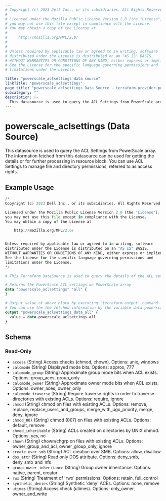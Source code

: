 ```yaml
---
# Copyright (c) 2023 Dell Inc., or its subsidiaries. All Rights Reserved.
#
# Licensed under the Mozilla Public License Version 2.0 (the "License");
# you may not use this file except in compliance with the License.
# You may obtain a copy of the License at
#
#     http://mozilla.org/MPL/2.0/
#
#
# Unless required by applicable law or agreed to in writing, software
# distributed under the License is distributed on an "AS IS" BASIS,
# WITHOUT WARRANTIES OR CONDITIONS OF ANY KIND, either express or implied.
# See the License for the specific language governing permissions and
# limitations under the License.

title: "powerscale_aclsettings data source"
linkTitle: "powerscale_aclsettings"
page_title: "powerscale_aclsettings Data Source - terraform-provider-powerscale"
subcategory: ""
description: |-
  This datasource is used to query the ACL Settings from PowerScale array. The information fetched from this datasource can be used for getting the details or for further processing in resource block. You can use ACL Settings to manage file and directory permissions, referred to as access rights.
---
```


# powerscale_aclsettings (Data Source)

This datasource is used to query the ACL Settings from PowerScale array. The information fetched from this datasource can be used for getting the details or for further processing in resource block. You can use ACL Settings to manage file and directory permissions, referred to as access rights.

## Example Usage

```terraform
/*
Copyright (c) 2023 Dell Inc., or its subsidiaries. All Rights Reserved.

Licensed under the Mozilla Public License Version 2.0 (the "License");
you may not use this file except in compliance with the License.
You may obtain a copy of the License at

    http://mozilla.org/MPL/2.0/


Unless required by applicable law or agreed to in writing, software
distributed under the License is distributed on an "AS IS" BASIS,
WITHOUT WARRANTIES OR CONDITIONS OF ANY KIND, either express or implied.
See the License for the specific language governing permissions and
limitations under the License.
*/

# This Terraform DataSource is used to query the details of the ACL settings from PowerScale array.

# Returns the PowerScale ACL settings on PowerScale array
data "powerscale_aclsettings" "all" {
}

# Output value of above block by executing 'terraform output' command
# You can use the the fetched information by the variable data.powerscale_aclsettings.all
output "powerscale_aclsettings_data_all" {
  value = data.powerscale_aclsettings.all
}
```

<!-- schema generated by tfplugindocs -->
## Schema

### Read-Only

- `access` (String) Access checks (chmod, chown). Options: unix, windows
- `calcmode` (String) Displayed mode bits. Options: approx, 777
- `calcmode_group` (String) Approximate group mode bits when ACL exists. Options: group_aces, group_only
- `calcmode_owner` (String) Approximate owner mode bits when ACL exists. Options: owner_aces, owner_only
- `calcmode_traverse` (String) Require traverse rights in order to traverse directories with existing ACLs. Options: require, ignore
- `chmod` (String) chmod on files with existing ACLs. Options: remove, replace, replace_users_and_groups, merge_with_ugo_priority, merge, deny, ignore
- `chmod_007` (String) chmod (007) on files with existing ACLs. Options: default, remove
- `chmod_inheritable` (String) ACLs created on directories by UNIX chmod. Options: yes, no
- `chown` (String) chown/chgrp on files with existing ACLs. Options: owner_group_and_acl, owner_group_only, ignore
- `create_over_smb` (String) ACL creation over SMB. Options: allow, disallow
- `dos_attr` (String) Read only DOS attribute. Options: deny_smb, deny_smb_and_nfs
- `group_owner_inheritance` (String) Group owner inheritance. Options: native, parent, creator
- `rwx` (String) Treatment of 'rwx' permissions. Options: retain, full_control
- `synthetic_denies` (String) Synthetic 'deny' ACEs. Options: none, remove
- `utimes` (String) Access check (utimes). Options: only_owner, owner_and_write
